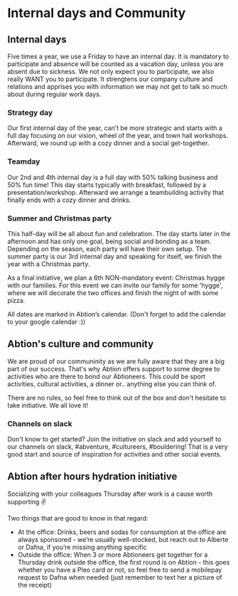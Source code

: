 # Internal days and Community

## Internal days
Five times a year, we use a Friday to have an internal day. It is mandatory to participate and absence will be counted as a vacation day, unless you are absent due to sickness. We not only expect you to participate, we also really WANT you to participate. It strengtens our company culture and relations and apprises you with information we may not get to talk so much about during regular work days. 


### Strategy day
Our first internal day of the year, can’t be more strategic and starts with a full day focusing on our vision, wheel of the year, and town hall workshops. Afterward, we round up with a cozy dinner and a social get-together. 


### Teamday
Our 2nd and 4th internal day is a full day with 50% talking business and 50% fun time! This day starts typically with breakfast, followed by a presentation/workshop. Afterward we arrange a teambuilding activity that finally ends with a cozy dinner and drinks.


### Summer and Christmas party
This half-day will be all about fun and celebration. The day starts later in the afternoon and has only one goal, being social and bonding as a team. Depending on the season, each party will have their own setup. The summer party is our 3rd internal day and speaking for itself, we finish the year with a Christmas party.

As a final initiative, we plan a 6th NON-mandatory event: Christmas hygge with our families. For this event we can invite our family for some 'hygge', where we will decorate the two offices and finish the night of with some pizza.

All dates are marked in Abtion’s calendar. (Don't forget to add the calendar to your google calendar :))


## Abtion's culture and community
We are proud of our communinity as we are fully aware that they are a big part of our success. That's why Abtion offers support to some degree to activities who are there to bond our Abtioneers. This could be sport activities, cultural activities, a dinner or.. anything else you can think of. 

There are no rules, so feel free to think out of the box and don't hesitate to take initiative. We all love it! 


### Channels on slack
Don't know to get started? Join the initiative on slack and add yourself to our channels on slack, #abventure, #cultureers, #bouldering! That is a very good start and source of inspiration for activities and other social events. 


## Abtion after hours hydration initiative
Socializing with your colleagues Thursday after work is a cause worth supporting :v:

Two things that are good to know in that regard:
- At the office: Drinks, beers and sodas for consumption at the office are always sponsored - we’re usually well-stocked, but reach out to Alberte or Dafna, if you’re missing anything specific
- Outside the office: When 3 or more Abtioneers get together for a Thursday drink outside the office, the first round is on Abtion - this goes whether you have a Pleo card or not, so feel free to send a mobilepay request to Dafna when needed (just remember to text her a picture of the receipt)
